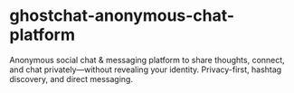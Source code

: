 # ghostchat-anonymous-chat-platform
Anonymous social chat &amp; messaging platform to share thoughts, connect, and chat privately—without revealing your identity. Privacy-first, hashtag discovery, and direct messaging.
